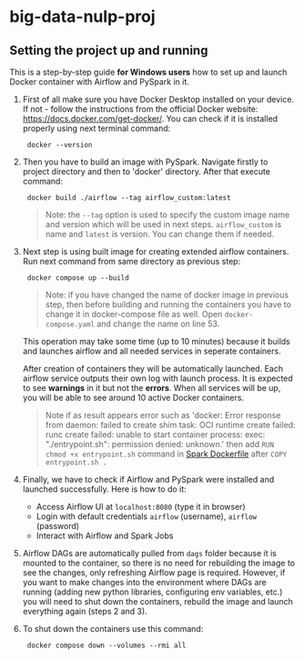 # big-data-nulp-proj

## Setting the project up and running
This is a step-by-step guide **for Windows users** how to set up 
and launch Docker container with Airflow and PySpark in it.
1. First of all make sure you have Docker Desktop installed on your device. 
    If not - follow the instructions from the official Docker website: https://docs.docker.com/get-docker/.
    You can check if it is installed properly using next terminal command:
    
        docker --version

    
2. Then you have to build an image with PySpark. Navigate firstly to project directory and then to 'docker' directory.
     After that execute command:
    
        docker build ./airflow --tag airflow_custom:latest
    
    > Note: the `--tag` option is used to specify the custom image name and version 
    > which will be used in next steps. `airflow_custom` is name and `latest` is version. 
    > You can change them if needed.
    
3. Next step is using built image for creating extended airflow containers. Run next command from same directory as previous step:

        docker compose up --build

    > Note: if you have changed the name of docker image in previous step,
    > then before building and running the containers you have to change it in docker-compose file as well.
    > Open `docker-compose.yaml` and change the name on line 53.

    This operation may take some time (up to 10 minutes) because it builds and launches airflow and all needed services in seperate containers.

    After creation of containers they will be automatically launched. Each airflow service outputs their own log with launch process.
    It is expected to see **warnings** in it but not the **errors**. When all services will be up, you will be able
    to see around 10 active Docker containers.
    > Note if as result appears error such as 'docker: Error response from daemon: failed to create shim task: OCI runtime create failed: runc create failed: unable to start container process: exec: "./entrypoint.sh": permission denied: unknown.' then add `RUN chmod +x entrypoint.sh` command in  [Spark Dockerfile](./docker/spark/Dockerfile) after `COPY entrypoint.sh .` 


4. Finally, we have to check if Airflow and PySpark were installed and launched successfully. Here is how to do it:
    * Access Airflow UI at `localhost:8080` (type it in browser)
    * Login with default credentials `airflow` (username), `airflow` (password)
    * Interact with Airflow and Spark Jobs  
   

5. Airflow DAGs are automatically pulled from `dags` folder because it is mounted to the container, so there is no need for
    rebuilding the image to see the changes, only refreshing Airflow page is required. However, if you want to make changes
    into the environment where DAGs are running (adding new python libraries, configuring env variables, etc.) you will need to
    shut down the containers, rebuild the image and launch everything again (steps 2 and 3).  

    
6. To shut down the containers use this command:

        docker compose down --volumes --rmi all
    